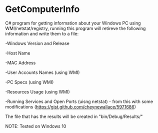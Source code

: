 # GetComputerInfo
C# program for getting information about your Windows PC using WMI/netstat/registry, running this program will retireve the following information and write them to a file:

-Windows Version and Release

-Host Name

-MAC Address

-User Accounts Names (using WMI)

-PC Specs (using WMI)

-Resources Usage (using WMI)

-Running Services and Open Ports (uisng netstat) - from this with some modifications (https://gist.github.com/cheynewallace/5971686)

The file that has the results will be created in "bin/Debug/Results/"

NOTE: Tested on Windows 10

